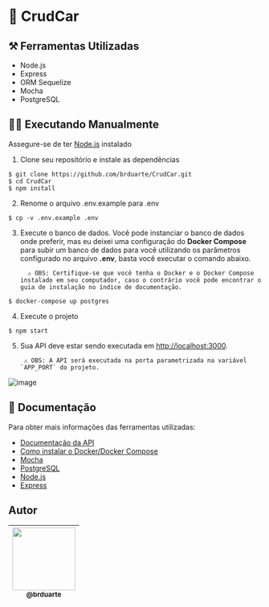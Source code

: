 # 🚗 CrudCar

## ⚒️ Ferramentas Utilizadas 
  
  - Node.js
  - Express
  - ORM Sequelize 
  - Mocha
  - PostgreSQL

## 👨‍💻 Executando Manualmente

Assegure-se de ter [Node.js](http://nodejs.org/) instalado

1. Clone seu repositório e instale as dependências  

```console
$ git clone https://github.com/brduarte/CrudCar.git 
$ cd CrudCar
$ npm install
```

2. Renome o arquivo .env.example para .env
```console
$ cp -v .env.example .env
```

3. Execute o banco de dados. Você pode instanciar o banco de dados onde preferir, mas eu deixei uma configuração do **Docker Compose** para subir um banco de dados para você utilizando os parâmetros configurado no arquivo **.env**, basta você executar o comando abaixo.
         
         ⚠️ OBS: Certifique-se que você tenha o Docker e o Docker Compose instalado em seu computador, caso o contrário você pode encontrar o guia de instalação no índice de documentação.


```console
$ docker-compose up postgres
```


4. Execute o projeto
```console
$ npm start
```

5. Sua API deve estar sendo executada em [http://localhost:3000](http://localhost:3000/).

        ⚠️ OBS: A API será executada na porta parametrizada na variável `APP_PORT` do projeto. 

![image](https://user-images.githubusercontent.com/29002558/112572587-3873fb00-8dc9-11eb-9312-18d29fc82591.png)


## 📝 Documentação 

Para obter mais informações das ferramentas utilizadas:
- [Documentação da API](https://documenter.getpostman.com/view/5528641/TzCHAqDw)
- [Como instalar o Docker/Docker Compose](https://docs.docker.com/engine/install/)
- [Mocha](https://mochajs.org/)
- [PostgreSQL](https://www.postgresql.org/)
- [Node.js](https://nodejs.org/en/docs/)
- [Express](https://expressjs.com/pt-br/)

## Autor

| [<img width="125px" src="https://avatars2.githubusercontent.com/u/29002558?v=4"><br><sub>@brduarte</sub>](https://github.com/brduarte)|
| :---: |
